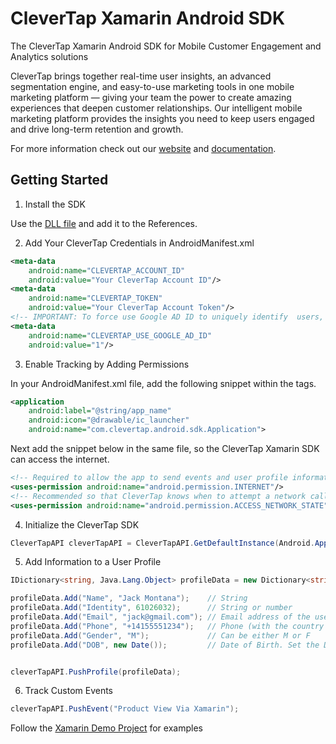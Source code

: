 # CleverTap Xamarin Android SDK

The CleverTap Xamarin Android SDK for Mobile Customer Engagement and Analytics solutions 

CleverTap brings together real-time user insights, an advanced segmentation engine, and easy-to-use marketing tools in one mobile marketing platform — giving your team the power to create amazing experiences that deepen customer relationships. Our intelligent mobile marketing platform provides the insights you need to keep users engaged and drive long-term retention and growth.

For more information check out our [website](https://clevertap.com "CleverTap") and [documentation](https://developer.clevertap.com/docs/ "CleverTap Technical Documentation").

## Getting Started

1. Install the SDK

Use the [DLL file](https://github.com/CleverTap/clevertap-xamarin-android/tree/master/CleverTapBindings/bin/Release) and add it to the References.

2. Add Your CleverTap Credentials in AndroidManifest.xml

```xml
<meta-data
    android:name="CLEVERTAP_ACCOUNT_ID"
    android:value="Your CleverTap Account ID"/>
<meta-data
    android:name="CLEVERTAP_TOKEN"
    android:value="Your CleverTap Account Token"/>
<!-- IMPORTANT: To force use Google AD ID to uniquely identify  users, use the following meta tag. GDPR mandates that if you are using this tag, there is prominent disclousure to your end customer in their application. Read more about GDPR here - https://clevertap.com/blog/in-preparation-of-gdpr-compliance/ -->
<meta-data
    android:name="CLEVERTAP_USE_GOOGLE_AD_ID"
    android:value="1"/> 
```

3. Enable Tracking by Adding Permissions

In your AndroidManifest.xml file, add the following snippet within the <application></application> tags.

```xml
<application
    android:label="@string/app_name"
    android:icon="@drawable/ic_launcher"
    android:name="com.clevertap.android.sdk.Application">
```

Next add the snippet below in the same file, so the CleverTap Xamarin SDK can access the internet.

```xml
<!-- Required to allow the app to send events and user profile information -->
<uses-permission android:name="android.permission.INTERNET"/>
<!-- Recommended so that CleverTap knows when to attempt a network call -->
<uses-permission android:name="android.permission.ACCESS_NETWORK_STATE"/>
```

4. Initialize the CleverTap SDK

```c#
CleverTapAPI cleverTapAPI = CleverTapAPI.GetDefaultInstance(Android.App.Application.Context);
```

5. Add Information to a User Profile

```c#
IDictionary<string, Java.Lang.Object> profileData = new Dictionary<string, Java.Lang.Object>();

profileData.Add("Name", "Jack Montana");    // String
profileData.Add("Identity", 61026032);      // String or number
profileData.Add("Email", "jack@gmail.com"); // Email address of the user
profileData.Add("Phone", "+14155551234");   // Phone (with the country code, starting with +)
profileData.Add("Gender", "M");             // Can be either M or F
profileData.Add("DOB", new Date());         // Date of Birth. Set the Date object to the appropriate value first - requires java.util


cleverTapAPI.PushProfile(profileData);
```

6. Track Custom Events

```c#
cleverTapAPI.PushEvent("Product View Via Xamarin");
```

Follow the [Xamarin Demo Project](https://github.com/CleverTap/clevertap-xamarin-android/blob/master/XamarinDemo/XamarinDemo/MainActivity.cs) for examples